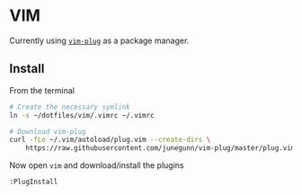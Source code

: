 # VIM

Currently using [`vim-plug`](https://github.com/junegunn/vim-plug) as a package manager.

## Install

From the terminal

```bash
# Create the necessary symlink 
ln -s ~/dotfiles/vim/.vimrc ~/.vimrc

# Download vim-plug
curl -fLo ~/.vim/autoload/plug.vim --create-dirs \
    https://raw.githubusercontent.com/junegunn/vim-plug/master/plug.vim
```

Now open `vim` and download/install the plugins

```
:PlugInstall
```
